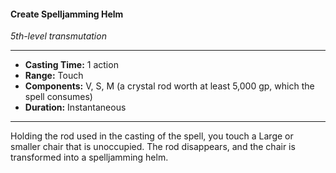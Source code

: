 #### Create Spelljamming Helm
*5th-level transmutation*
___
- **Casting Time:** 1 action
- **Range:** Touch
- **Components:** V, S, M (a crystal rod worth at least 5,000 gp, which the spell consumes)
- **Duration:** Instantaneous
___
Holding the rod used in the casting of the spell, you touch a Large or smaller chair that is unoccupied. The rod disappears, and the chair is transformed into a spelljamming helm.
